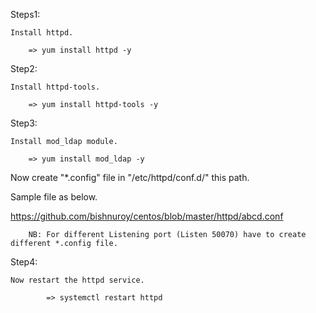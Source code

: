 


Steps1:

    Install httpd.
    
        => yum install httpd -y
    
Step2:

    Install httpd-tools.
        
        => yum install httpd-tools -y


Step3:

    Install mod_ldap module.
    
        => yum install mod_ldap -y

Now create "*.config" file in "/etc/httpd/conf.d/" this path.


Sample file as below.

https://github.com/bishnuroy/centos/blob/master/httpd/abcd.conf


        NB: For different Listening port (Listen 50070) have to create different *.config file.
  
Step4:

    Now restart the httpd service.
    
            => systemctl restart httpd
